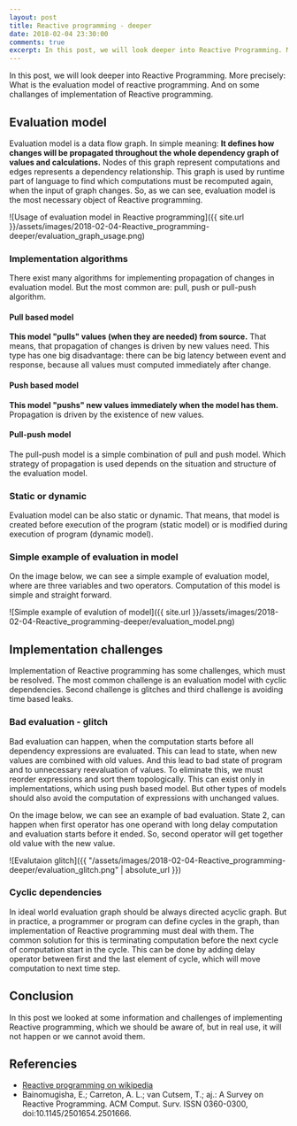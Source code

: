 ```yaml
---
layout: post
title: Reactive programming - deeper
date: 2018-02-04 23:30:00
comments: true
excerpt: In this post, we will look deeper into Reactive Programming. More precisely: What is the evaluation model of reactive programming. And on some challanges of implementation of Reactive programming.
---
```

In this post, we will look deeper into Reactive Programming. More precisely: What is the evaluation model of reactive programming. And on some challanges of implementation of Reactive programming.

## Evaluation model
Evaluation model is a data flow graph. In simple meaning: **It defines how changes will be propagated throughout the whole dependency graph of values and calculations.** Nodes of this graph represent computations and edges represents a dependency relationship. This graph is used by runtime part of language to find which computations must be recomputed again, when the input of graph changes. So, as we can see, evaluation model is the most necessary object of Reactive programming.

![Usage of evaluation model in Reactive programming]({{ site.url }}/assets/images/2018-02-04-Reactive_programming-deeper/evaluation_graph_usage.png)

### Implementation algorithms
There exist many algorithms for implementing propagation of changes in evaluation model. But the most common are: pull, push or pull-push algorithm.

#### Pull based model
**This model "pulls" values (when they are needed) from source.** That means, that propagation of changes is driven by new values need. This type has one big disadvantage: there can be big latency between event and response, because all values must computed immediately after change.

#### Push based model
**This model "pushs" new values immediately when the model has them.** Propagation is driven by the existence of new values.

#### Pull-push model
The pull-push model is a simple combination of pull and push model. Which strategy of propagation is used depends on the situation and structure of the evaluation model.

### Static or dynamic
Evaluation model can be also static or dynamic. That means, that model is created before execution of the program (static model) or is modified during execution of program (dynamic model).

### Simple example of evaluation in model
On the image below, we can see a simple example of evaluation model, where are three variables and two operators. Computation of this model is simple and straight forward.

![Simple example of evalution of model]({{ site.url }}/assets/images/2018-02-04-Reactive_programming-deeper/evaluation_model.png)

## Implementation challenges
Implementation of Reactive programming has some challenges, which must be resolved. The most common challenge is an evaluation model with cyclic dependencies. Second challenge is glitches and third challenge is avoiding time based leaks.

### Bad evaluation - glitch
Bad evaluation can happen, when the computation starts before all dependency expressions are evaluated. This can lead to state, when new values are combined with old values. And this lead to bad state of program and to unnecessary reevaluation of values. To eliminate this, we must reorder expressions and sort them topologically. This can exist only in implementations, which using push based model. But other types of models should also avoid the computation of expressions with unchanged values.

On the image below, we can see an example of bad evaluation. State 2, can happen when first operator has one operand with long delay computation and evaluation starts before it ended. So, second operator will get together old value with the new value.

![Evalutaion glitch]({{ "/assets/images/2018-02-04-Reactive_programming-deeper/evaluation_glitch.png" | absolute_url }})

### Cyclic dependencies
In ideal world evaluation graph should be always directed acyclic graph. But in practice, a programmer or program can define cycles in the graph, than implementation of Reactive programming must deal with them. The common solution for this is terminating computation before the next cycle of computation start in the cycle. This can be done by adding delay operator between first and the last element of cycle, which will move computation to next time step.

## Conclusion
In this post we looked at some information and challenges of implementing Reactive programming, which we should be aware of, but in real use, it will not happen or we cannot avoid them.

## Referencies
- [Reactive programming on wikipedia](https://en.wikipedia.org/wiki/Reactive_programming)
- Bainomugisha, E.; Carreton, A. L.; van Cutsem, T.; aj.: A Survey on Reactive Programming. ACM Comput. Surv. ISSN 0360-0300, doi:10.1145/2501654.2501666.
